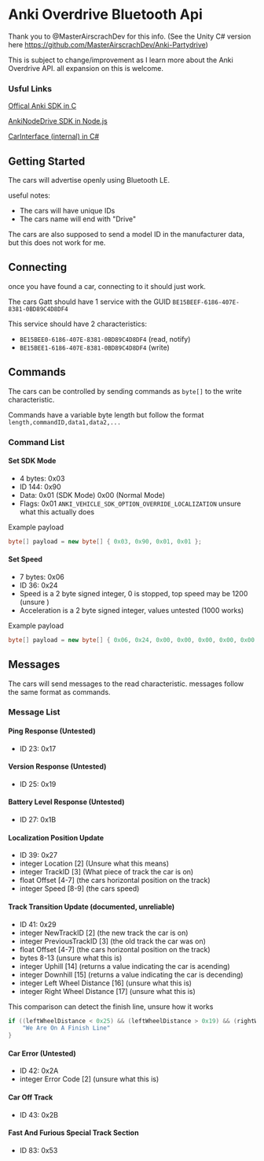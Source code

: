 # Anki Overdrive Bluetooth Api
Thank you to @MasterAirscrachDev for this info.
(See the Unity C# version here https://github.com/MasterAirscrachDev/Anki-Partydrive) 

This is subject to change/improvement as I learn more about the Anki Overdrive API.
all expansion on this is welcome.

### Usful Links
[Offical Anki SDK in C](https://github.com/anki/drive-sdk)

[AnkiNodeDrive SDK in Node.js](https://github.com/gravesjohnr/AnkiNodeDrive)

[CarInterface (internal) in C#](https://github.com/MasterAirscrachDev/Anki-Partydrive/tree/main/CarInterface)

## Getting Started
The cars will advertise openly using Bluetooth LE.

useful notes:
- The cars will have unique IDs
- The cars name will end with "Drive"

The cars are also supposed to send a model ID in the manufacturer data, but this does not work for me.

## Connecting
once you have found a car, connecting to it should just work.

The cars Gatt should have 1 service with the GUID `BE15BEEF-6186-407E-8381-0BD89C4D8DF4`

This service should have 2 characteristics:
- `BE15BEE0-6186-407E-8381-0BD89C4D8DF4` (read, notify)
- `BE15BEE1-6186-407E-8381-0BD89C4D8DF4` (write)

## Commands
The cars can be controlled by sending commands as `byte[]` to the write characteristic.

Commands have a variable byte length but follow the format
`length,commandID,data1,data2,...`

### Command List
#### Set SDK Mode
- 4 bytes: 0x03
- ID 144: 0x90
- Data: 0x01 (SDK Mode) 0x00 (Normal Mode)
- Flags: 0x01 `ANKI_VEHICLE_SDK_OPTION_OVERRIDE_LOCALIZATION` unsure what this actually does

Example payload
```cs
byte[] payload = new byte[] { 0x03, 0x90, 0x01, 0x01 };
```
#### Set Speed
- 7 bytes: 0x06
- ID 36: 0x24
- Speed is a 2 byte signed integer, 0 is stopped, top speed may be 1200 (unsure
)
- Acceleration is a 2 byte signed integer, values untested (1000 works)

Example payload
```cs
byte[] payload = new byte[] { 0x06, 0x24, 0x00, 0x00, 0x00, 0x00, 0x00 };
```


## Messages
The cars will send messages to the read characteristic. messages follow the same format as commands.

### Message List
#### Ping Response (Untested)
- ID 23: 0x17

#### Version Response (Untested)
- ID 25: 0x19

#### Battery Level Response (Untested)
- ID 27: 0x1B

#### Localization Position Update
- ID 39: 0x27
- integer Location [2] (Unsure what this means)
- integer TrackID [3] (What piece of track the car is on)
- float Offset [4-7] (the cars horizontal position on the track)
- integer Speed [8-9] (the cars speed)

#### Track Transition Update (documented, unreliable)
- ID 41: 0x29
- integer NewTrackID [2] (the new track the car is on)
- integer PreviousTrackID [3] (the old track the car was on)
- float Offset [4-7] (the cars horizontal position on the track)
- bytes 8-13 (unsure what this is)
- integer Uphill [14] (returns a value indicating the car is acending)
- integer Downhill [15] (returns a value indicating the car is decending)
- integer Left Wheel Distance [16] (unsure what this is)
- integer Right Wheel Distance [17] (unsure what this is)

This comparison can detect the finish line, unsure how it works
```cs
if ((leftWheelDistance < 0x25) && (leftWheelDistance > 0x19) && (rightWheelDistance < 0x25) && (rightWheelDistance > 0x19)) {
    "We Are On A Finish Line"
}
```

#### Car Error (Untested)
- ID 42: 0x2A
- integer Error Code [2] (unsure what this is)

#### Car Off Track
- ID 43: 0x2B

#### Fast And Furious Special Track Section
- ID 83: 0x53